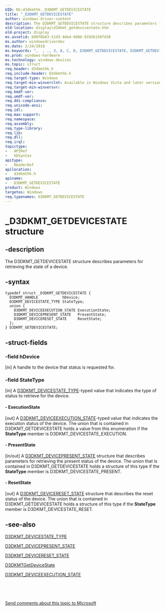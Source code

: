 ```yaml
---
UID: NS:d3dkmthk._D3DKMT_GETDEVICESTATE
title: "_D3DKMT_GETDEVICESTATE"
author: windows-driver-content
description: The D3DKMT_GETDEVICESTATE structure describes parameters for retrieving the state of a device.
old-location: display\d3dkmt_getdevicestate.htm
old-project: display
ms.assetid: b90f8b63-51d3-4de4-9d8b-91926150fd30
ms.author: windowsdriverdev
ms.date: 2/24/2018
ms.keywords: ",  , ,, 3, A, C, D, D3DKMT_GETDEVICESTATE, D3DKMT_GETDEVICESTATE structure [Display Devices], E, G, I, K, M, OpenGL_Structs_39a99244-3951-4a2f-a92d-4aec50589cde.xml, S, T, V, _, _D3DKMT_GETDEVICESTATE, d3dkmthk/D3DKMT_GETDEVICESTATE, display.d3dkmt_getdevicestate"
ms.prod: windows-hardware
ms.technology: windows-devices
ms.topic: struct
req.header: d3dkmthk.h
req.include-header: D3dkmthk.h
req.target-type: Windows
req.target-min-winverclnt: Available in Windows Vista and later versions of the Windows operating systems.
req.target-min-winversvr: 
req.kmdf-ver: 
req.umdf-ver: 
req.ddi-compliance: 
req.unicode-ansi: 
req.idl: 
req.max-support: 
req.namespace: 
req.assembly: 
req.type-library: 
req.lib: 
req.dll: 
req.irql: 
topictype:
-	APIRef
-	kbSyntax
apitype:
-	HeaderDef
apilocation:
-	d3dkmthk.h
apiname:
-	D3DKMT_GETDEVICESTATE
product: Windows
targetos: Windows
req.typenames: D3DKMT_GETDEVICESTATE
---
```


# _D3DKMT_GETDEVICESTATE structure


## -description


The D3DKMT_GETDEVICESTATE structure describes parameters for retrieving the state of a device. 


## -syntax


````
typedef struct _D3DKMT_GETDEVICESTATE {
  D3DKMT_HANDLE           hDevice;
  D3DKMT_DEVICESTATE_TYPE StateType;
  union {
    D3DKMT_DEVICEEXECUTION_STATE ExecutionState;
    D3DKMT_DEVICEPRESENT_STATE   PresentState;
    D3DKMT_DEVICERESET_STATE     ResetState;
  };
} D3DKMT_GETDEVICESTATE;
````


## -struct-fields




### -field hDevice

[in] A handle to the device that status is requested for.


### -field StateType

[in] A <a href="..\d3dkmthk\ne-d3dkmthk-_d3dkmt_devicestate_type.md">D3DKMT_DEVICESTATE_TYPE</a>-typed value that indicates the type of status to retrieve for the device.


#### - ExecutionState

[out] A <a href="..\d3dkmthk\ne-d3dkmthk-_d3dkmt_deviceexecution_state.md">D3DKMT_DEVICEEXECUTION_STATE</a>-typed value that indicates the execution status of the device. The union that is contained in D3DKMT_GETDEVICESTATE holds a value from this enumeration if the <b>StateType</b> member is D3DKMT_DEVICESTATE_EXECUTION. 


#### - PresentState

[in/out] A <a href="..\d3dkmthk\ns-d3dkmthk-_d3dkmt_devicepresent_state.md">D3DKMT_DEVICEPRESENT_STATE</a> structure that describes parameters for retrieving the present status of the device. The union that is contained in D3DKMT_GETDEVICESTATE holds a structure of this type if the <b>StateType</b> member is D3DKMT_DEVICESTATE_PRESENT. 


#### - ResetState

[out] A <a href="..\d3dkmthk\ns-d3dkmthk-_d3dkmt_devicereset_state.md">D3DKMT_DEVICERESET_STATE</a> structure that describes the reset status of the device. The union that is contained in D3DKMT_GETDEVICESTATE holds a structure of this type if the <b>StateType</b> member is D3DKMT_DEVICESTATE_RESET. 


## -see-also

<a href="..\d3dkmthk\ne-d3dkmthk-_d3dkmt_devicestate_type.md">D3DKMT_DEVICESTATE_TYPE</a>



<a href="..\d3dkmthk\ns-d3dkmthk-_d3dkmt_devicepresent_state.md">D3DKMT_DEVICEPRESENT_STATE</a>



<a href="..\d3dkmthk\ns-d3dkmthk-_d3dkmt_devicereset_state.md">D3DKMT_DEVICERESET_STATE</a>



<a href="..\d3dkmthk\nf-d3dkmthk-d3dkmtgetdevicestate.md">D3DKMTGetDeviceState</a>



<a href="..\d3dkmthk\ne-d3dkmthk-_d3dkmt_deviceexecution_state.md">D3DKMT_DEVICEEXECUTION_STATE</a>



 

 

<a href="mailto:wsddocfb@microsoft.com?subject=Documentation%20feedback [display\display]:%20D3DKMT_GETDEVICESTATE structure%20 RELEASE:%20(2/24/2018)&amp;body=%0A%0APRIVACY STATEMENT%0A%0AWe use your feedback to improve the documentation. We don't use your email address for any other purpose, and we'll remove your email address from our system after the issue that you're reporting is fixed. While we're working to fix this issue, we might send you an email message to ask for more info. Later, we might also send you an email message to let you know that we've addressed your feedback.%0A%0AFor more info about Microsoft's privacy policy, see http://privacy.microsoft.com/en-us/default.aspx." title="Send comments about this topic to Microsoft">Send comments about this topic to Microsoft</a>

